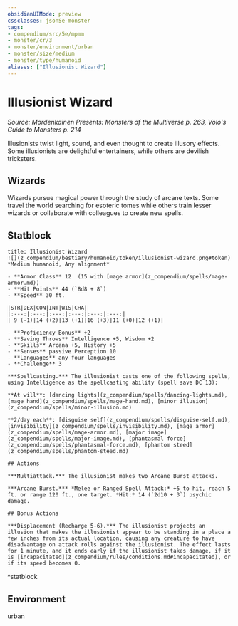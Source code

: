 ```yaml
---
obsidianUIMode: preview
cssclasses: json5e-monster
tags:
- compendium/src/5e/mpmm
- monster/cr/3
- monster/environment/urban
- monster/size/medium
- monster/type/humanoid
aliases: ["Illusionist Wizard"]
---
```

# Illusionist Wizard
*Source: Mordenkainen Presents: Monsters of the Multiverse p. 263, Volo's Guide to Monsters p. 214*  

Illusionists twist light, sound, and even thought to create illusory effects. Some illusionists are delightful entertainers, while others are devilish tricksters.

## Wizards

Wizards pursue magical power through the study of arcane texts. Some travel the world searching for esoteric tomes while others train lesser wizards or collaborate with colleagues to create new spells.

## Statblock

```ad-statblock
title: Illusionist Wizard
![](z_compendium/bestiary/humanoid/token/illusionist-wizard.png#token)
*Medium humanoid, Any alignment*

- **Armor Class** 12  (15 with [mage armor](z_compendium/spells/mage-armor.md))
- **Hit Points** 44 (`8d8 + 8`)
- **Speed** 30 ft.

|STR|DEX|CON|INT|WIS|CHA|
|:---:|:---:|:---:|:---:|:---:|:---:|
| 9 (-1)|14 (+2)|13 (+1)|16 (+3)|11 (+0)|12 (+1)|

- **Proficiency Bonus** +2
- **Saving Throws** Intelligence +5, Wisdom +2
- **Skills** Arcana +5, History +5
- **Senses** passive Perception 10
- **Languages** any four languages
- **Challenge** 3

***Spellcasting.*** The illusionist casts one of the following spells, using Intelligence as the spellcasting ability (spell save DC 13):

**At will**: [dancing lights](z_compendium/spells/dancing-lights.md), [mage hand](z_compendium/spells/mage-hand.md), [minor illusion](z_compendium/spells/minor-illusion.md)

**2/day each**: [disguise self](z_compendium/spells/disguise-self.md), [invisibility](z_compendium/spells/invisibility.md), [mage armor](z_compendium/spells/mage-armor.md), [major image](z_compendium/spells/major-image.md), [phantasmal force](z_compendium/spells/phantasmal-force.md), [phantom steed](z_compendium/spells/phantom-steed.md)

## Actions

***Multiattack.*** The illusionist makes two Arcane Burst attacks.

***Arcane Burst.*** *Melee or Ranged Spell Attack:* +5 to hit, reach 5 ft. or range 120 ft., one target. *Hit:* 14 (`2d10 + 3`) psychic damage.

## Bonus Actions

***Displacement (Recharge 5-6).*** The illusionist projects an illusion that makes the illusionist appear to be standing in a place a few inches from its actual location, causing any creature to have disadvantage on attack rolls against the illusionist. The effect lasts for 1 minute, and it ends early if the illusionist takes damage, if it is [incapacitated](z_compendium/rules/conditions.md#incapacitated), or if its speed becomes 0.
```
^statblock

## Environment

urban